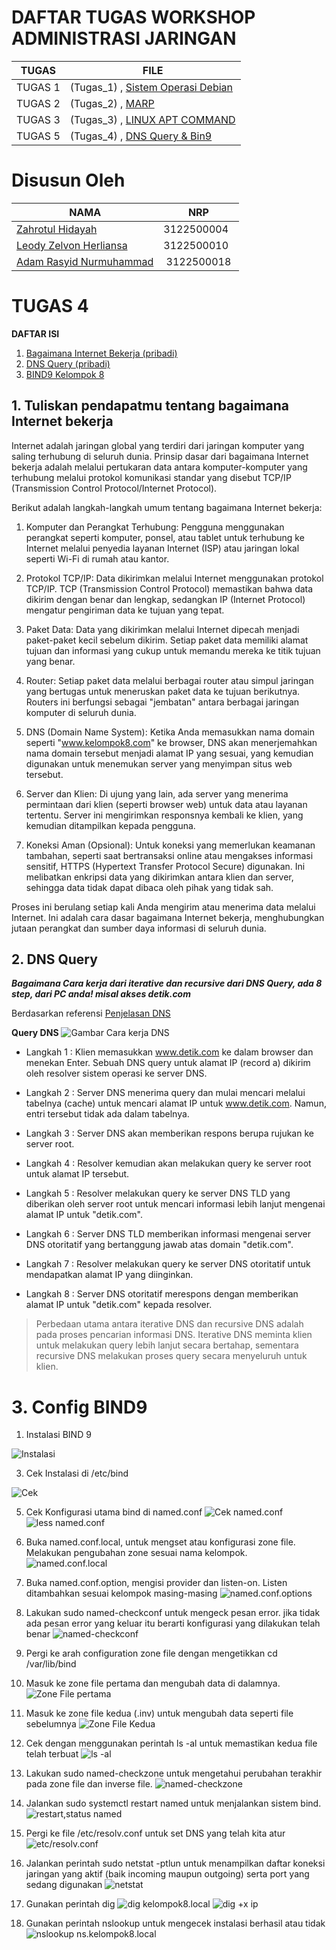 # DAFTAR TUGAS WORKSHOP ADMINISTRASI JARINGAN

| TUGAS | FILE |
| ------| -----|
| TUGAS 1| (Tugas_1) , [Sistem Operasi Debian](https://github.com/adamrasyid01/SysAdmin-3122500018/blob/main/Tugas1.md) |
| TUGAS 2| (Tugas_2) , [MARP](Tugas_2/assets/2_Slide_SystemAdministrasi.md)|
| TUGAS 3| (Tugas_3) , [LINUX APT COMMAND](https://github.com/zah1703/Workshop-Administrasi-Jaringan/blob/main/Tugas_3/README.md)|
| TUGAS 5| (Tugas_4) , [DNS Query & Bin9](https://github.com/zah1703/SysAdmin-3122500004/tree/main/Tugas%204#3-config-bind9)|

# Disusun Oleh

| NAMA | NRP |
| ---- | --- |
| [Zahrotul Hidayah](https://github.com/zah1703)| 3122500004 |
| [Leody Zelvon Herliansa](https://github.com/Leodyz)| 3122500010 |
| [Adam Rasyid Nurmuhammad](https://github.com/adamrasyid01)| 3122500018 |                                   

# TUGAS 4

**DAFTAR ISI**

1. [Bagaimana Internet Bekerja (pribadi)](#)
2. [DNS Query (pribadi)](#2-dns-query)
3. [BIND9 Kelompok 8](#3-config-bind9)


<p><h2>1. Tuliskan pendapatmu tentang bagaimana Internet bekerja</h2>
    
<p>Internet adalah jaringan global yang terdiri dari jaringan komputer yang saling terhubung di seluruh dunia. Prinsip dasar dari bagaimana Internet bekerja adalah melalui pertukaran data antara komputer-komputer yang terhubung melalui protokol komunikasi standar yang disebut TCP/IP (Transmission Control Protocol/Internet Protocol).

Berikut adalah langkah-langkah umum tentang bagaimana Internet bekerja:

1. Komputer dan Perangkat Terhubung: Pengguna menggunakan perangkat seperti komputer, ponsel, atau tablet untuk terhubung ke Internet melalui penyedia layanan Internet (ISP) atau jaringan lokal seperti Wi-Fi di rumah atau kantor.

2. Protokol TCP/IP: Data dikirimkan melalui Internet menggunakan protokol TCP/IP. TCP (Transmission Control Protocol) memastikan bahwa data dikirim dengan benar dan lengkap, sedangkan IP (Internet Protocol) mengatur pengiriman data ke tujuan yang tepat.

3. Paket Data: Data yang dikirimkan melalui Internet dipecah menjadi paket-paket kecil sebelum dikirim. Setiap paket data memiliki alamat tujuan dan informasi yang cukup untuk memandu mereka ke titik tujuan yang benar.

4. Router: Setiap paket data melalui berbagai router atau simpul jaringan yang bertugas untuk meneruskan paket data ke tujuan berikutnya. Routers ini berfungsi sebagai "jembatan" antara berbagai jaringan komputer di seluruh dunia.

5. DNS (Domain Name System): Ketika Anda memasukkan nama domain seperti "www.kelompok8.com" ke browser, DNS akan menerjemahkan nama domain tersebut menjadi alamat IP yang sesuai, yang kemudian digunakan untuk menemukan server yang menyimpan situs web tersebut.

6. Server dan Klien: Di ujung yang lain, ada server yang menerima permintaan dari klien (seperti browser web) untuk data atau layanan tertentu. Server ini mengirimkan responsnya kembali ke klien, yang kemudian ditampilkan kepada pengguna.

7. Koneksi Aman (Opsional): Untuk koneksi yang memerlukan keamanan tambahan, seperti saat bertransaksi online atau mengakses informasi sensitif, HTTPS (Hypertext Transfer Protocol Secure) digunakan. Ini melibatkan enkripsi data yang dikirimkan antara klien dan server, sehingga data tidak dapat dibaca oleh pihak yang tidak sah.

Proses ini berulang setiap kali Anda mengirim atau menerima data melalui Internet. Ini adalah cara dasar bagaimana Internet bekerja, menghubungkan jutaan perangkat dan sumber daya informasi di seluruh dunia.</p>

## 2. DNS Query

***Bagaimana Cara kerja dari iterative dan recursive dari DNS Query, ada 8 step, dari PC anda! misal akses detik.com***

Berdasarkan referensi [Penjelasan DNS](https://www.hostinger.co.uk/tutorials/what-is-dns)

**Query DNS**
![Gambar Cara kerja DNS](https://github.com/adamrasyid01/SysAdmin-3122500018/blob/main/Tugas_4/assets/how-does-dns-work-1024x590.png)

- Langkah 1 : Klien memasukkan www.detik.com ke dalam browser dan menekan Enter. Sebuah DNS query untuk alamat IP (record a) dikirim oleh resolver sistem operasi ke server DNS.

- Langkah 2 : Server DNS menerima query dan mulai mencari melalui tabelnya (cache) untuk mencari alamat IP untuk www.detik.com. Namun, entri tersebut tidak ada dalam tabelnya.

- Langkah 3 : Server DNS akan memberikan respons berupa rujukan ke server root. 

- Langkah 4 : Resolver kemudian akan melakukan query ke server root untuk alamat IP tersebut.

- Langkah 5 : Resolver melakukan query ke server DNS TLD yang diberikan oleh server root untuk mencari informasi lebih lanjut mengenai alamat IP untuk "detik.com".

- Langkah 6 : Server DNS TLD memberikan informasi mengenai server DNS otoritatif yang bertanggung jawab atas domain "detik.com".

- Langkah 7 : Resolver melakukan query ke server DNS otoritatif untuk mendapatkan alamat IP yang diinginkan.

- Langkah 8 : Server DNS otoritatif merespons dengan memberikan alamat IP untuk "detik.com" kepada resolver.


> Perbedaan utama antara iterative DNS dan recursive DNS adalah pada proses pencarian informasi DNS. Iterative DNS meminta klien untuk melakukan query lebih lanjut secara bertahap, sementara recursive DNS melakukan proses query secara menyeluruh untuk klien.

# 3. Config BIND9

1. Instalasi  BIND 9
   
![Instalasi](https://github.com/zah1703/SysAdmin-3122500004/blob/main/Tugas%204/assets/1.png)

3. Cek Instalasi di  /etc/bind
   
![Cek](https://github.com/zah1703/SysAdmin-3122500004/blob/main/Tugas%204/assets/2.png)

5. Cek Konfigurasi utama bind di named.conf
![Cek named.conf](https://github.com/adamrasyid01/SysAdmin-3122500018/blob/main/Tugas_4/assets/4.named_conf.png)
![less named.conf](https://github.com/adamrasyid01/SysAdmin-3122500018/blob/main/Tugas_4/assets/3.less_named.conf.png)

6. Buka named.conf.local, untuk mengset atau konfigurasi zone file. Melakukan pengubahan zone sesuai nama kelompok.
![named.conf.local](https://github.com/adamrasyid01/SysAdmin-3122500018/blob/main/Tugas_4/assets/5.nano_named_conf_local.png)

7. Buka named.conf.option, mengisi provider dan listen-on. Listen ditambahkan sesuai kelompok masing-masing
![named.conf.options](https://github.com/adamrasyid01/SysAdmin-3122500018/blob/main/Tugas_4/assets/5.nano_named_conf_options.png)

8. Lakukan sudo named-checkconf untuk mengeck pesan error. jika tidak ada pesan error yang keluar itu berarti konfigurasi yang dilakukan telah benar
![named-checkconf](https://github.com/zah1703/SysAdmin-3122500004/blob/main/Tugas%204/assets/6.png)

9. Pergi ke arah configuration zone file dengan mengetikkan cd /var/lib/bind

10. Masuk ke zone file pertama dan mengubah data di dalamnya.
![Zone File pertama](https://github.com/adamrasyid01/SysAdmin-3122500018/blob/main/Tugas_4/assets/7.nano_dbkelompok8local.png)

11. Masuk ke zone file kedua (.inv) untuk mengubah data seperti file sebelumnya
![Zone File Kedua](https://github.com/adamrasyid01/SysAdmin-3122500018/blob/main/Tugas_4/assets/8.nano_dbkelompok8localinv.png)

12. Cek dengan menggunakan perintah ls -al untuk memastikan kedua file telah terbuat
![ls -al](https://github.com/zah1703/SysAdmin-3122500004/blob/main/Tugas%204/assets/10.png)

13. Lakukan sudo named-checkzone untuk mengetahui perubahan terakhir pada zone file dan inverse file. 
![named-checkzone](https://github.com/zah1703/SysAdmin-3122500004/blob/main/Tugas%204/assets/11.png)

14. Jalankan sudo systemctl restart named untuk menjalankan sistem bind.
![restart,status named](https://github.com/zah1703/SysAdmin-3122500004/blob/main/Tugas%204/assets/12.png)

15. Pergi ke file /etc/resolv.conf untuk set DNS yang telah kita atur
![etc/resolv.conf](https://github.com/adamrasyid01/SysAdmin-3122500018/blob/main/Tugas_4/assets/new12.sudo_nano_etcresolvconf.png)

16. Jalankan perintah sudo netstat -ptlun untuk menampilkan daftar koneksi jaringan yang aktif (baik incoming maupun outgoing) serta port yang sedang digunakan
![netstat](https://github.com/adamrasyid01/SysAdmin-3122500018/blob/main/Tugas_4/assets/13.sudo_netstat_ptlun.png)

17. Gunakan perintah dig
![dig kelompok8.local](https://github.com/zah1703/SysAdmin-3122500004/blob/main/Tugas%204/assets/15a.png)
![dig +x ip](https://github.com/zah1703/SysAdmin-3122500004/blob/main/Tugas%204/assets/15b.png)

18. Gunakan perintah nslookup untuk mengecek instalasi berhasil atau tidak
![nslookup ns.kelompok8.local](https://github.com/zah1703/SysAdmin-3122500004/blob/main/Tugas%204/assets/16.png)


















